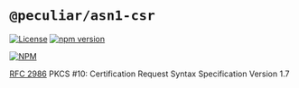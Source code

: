 # `@peculiar/asn1-csr`

[![License](https://img.shields.io/badge/license-MIT-green.svg?style=flat)](https://raw.githubusercontent.com/PeculiarVentures/asn1-schema/master/packages/csr/LICENSE.md)
[![npm version](https://badge.fury.io/js/%40peculiar%2Fasn1-csr.svg)](https://badge.fury.io/js/%40peculiar%2Fasn1-csr)
  
[![NPM](https://nodei.co/npm/@peculiar/asn1-csr.png)](https://nodei.co/npm/@peculiar/asn1-csr/)

[RFC 2986](https://tools.ietf.org/html/rfc2986) PKCS #10: Certification Request Syntax Specification Version 1.7
